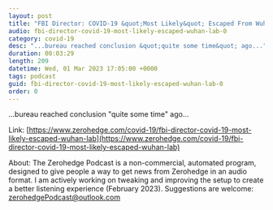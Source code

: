 ```yaml
---
layout: post
title: "FBI Director: COVID-19 &quot;Most Likely&quot; Escaped From Wuhan Lab "
audio: fbi-director-covid-19-most-likely-escaped-wuhan-lab-0
category: covid-19
desc: "...bureau reached conclusion &quot;quite some time&quot; ago..."
duration: 00:03:29
length: 209
datetime: Wed, 01 Mar 2023 17:05:00 +0000
tags: podcast
guid: fbi-director-covid-19-most-likely-escaped-wuhan-lab-0
order: 0
---
```

...bureau reached conclusion &quot;quite some time&quot; ago...

Link: [https://www.zerohedge.com/covid-19/fbi-director-covid-19-most-likely-escaped-wuhan-lab](https://www.zerohedge.com/covid-19/fbi-director-covid-19-most-likely-escaped-wuhan-lab)

About: The Zerohedge Podcast is a non-commercial, automated program, designed to give people a way to get news from Zerohedge in an audio format.  I am actively working on tweaking and improving the setup to create a better listening experience (February 2023).  Suggestions are welcome: [zerohedgePodcast@outlook.com](mailto:zerohedgePodcast@outlook.com)